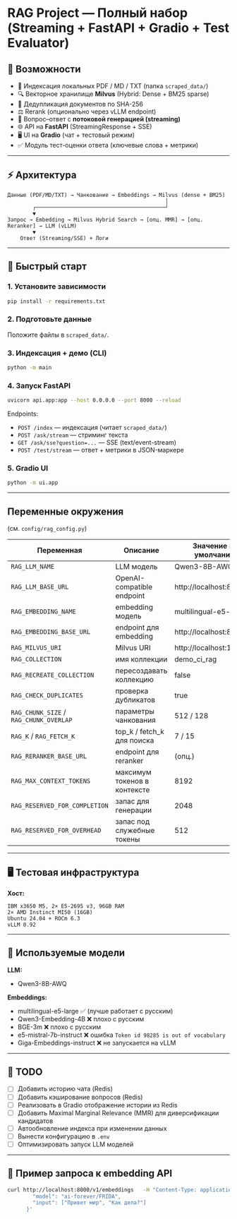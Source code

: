 # RAG Project — Полный набор (Streaming + FastAPI + Gradio + Test Evaluator)

## 🚀 Возможности
- 📂 Индексация локальных PDF / MD / TXT (папка `scraped_data/`)  
- 🔍 Векторное хранилище **Milvus** (Hybrid: Dense + BM25 sparse)  
- 🧹 Дедупликация документов по SHA-256  
- ⚖️ Rerank (опционально через vLLM endpoint)  
- 💬 Вопрос–ответ с **потоковой генерацией (streaming)**  
- 🌐 API на **FastAPI** (StreamingResponse + SSE)  
- 🖥 UI на **Gradio** (чат + тестовый режим)  
- ✅ Модуль тест-оценки ответа (ключевые слова + метрики)  

---

## ⚡ Архитектура
```text
Данные (PDF/MD/TXT) → Чанкование → Embeddings → Milvus (dense + BM25)
                                                  │
        ┌─────────────────────────────────────────┘
        ▼
Запрос → Embedding → Milvus Hybrid Search → [опц. MMR] → [опц. Reranker] → LLM (vLLM)
        ▼
    Ответ (Streaming/SSE) + Логи
```

---

## 🏁 Быстрый старт

### 1. Установите зависимости
```bash
pip install -r requirements.txt
```

### 2. Подготовьте данные
Положите файлы в `scraped_data/`.

### 3. Индексация + демо (CLI)
```bash
python -m main
```

### 4. Запуск FastAPI
```bash
uvicorn api.app:app --host 0.0.0.0 --port 8000 --reload
```

Endpoints:
- `POST /index` — индексация (читает `scraped_data/`)  
- `POST /ask/stream` — стриминг текста  
- `GET /ask/sse?question=...` — SSE (text/event-stream)  
- `POST /test/stream` — ответ + метрики в JSON-маркере  

### 5. Gradio UI
```bash
python -m ui.app
```

---

## Переменные окружения
(см. `config/rag_config.py`)

| Переменная | Описание | Значение по умолчанию |
|------------|----------|------------------------|
| `RAG_LLM_NAME` | LLM модель | Qwen3-8B-AWQ |
| `RAG_LLM_BASE_URL` | OpenAI-compatible endpoint | http://localhost:8000/v1 |
| `RAG_EMBEDDING_NAME` | embedding модель | multilingual-e5-large |
| `RAG_EMBEDDING_BASE_URL` | endpoint для embedding | http://localhost:8000/v1 |
| `RAG_MILVUS_URI` | Milvus URI | http://localhost:19530 |
| `RAG_COLLECTION` | имя коллекции | demo_ci_rag |
| `RAG_RECREATE_COLLECTION` | пересоздавать коллекцию | false |
| `RAG_CHECK_DUPLICATES` | проверка дубликатов | true |
| `RAG_CHUNK_SIZE` / `RAG_CHUNK_OVERLAP` | параметры чанкования | 512 / 128 |
| `RAG_K` / `RAG_FETCH_K` | top_k / fetch_k для поиска | 7 / 15 |
| `RAG_RERANKER_BASE_URL` | endpoint для reranker | (опц.) |
| `RAG_MAX_CONTEXT_TOKENS` | максимум токенов в контексте | 8192 |
| `RAG_RESERVED_FOR_COMPLETION` | запас для генерации | 2048 |
| `RAG_RESERVED_FOR_OVERHEAD` | запас под служебные токены | 512 |

---

## 🖥️ Тестовая инфраструктура

**Хост:**  
```
IBM x3650 M5, 2× E5-2695 v3, 96GB RAM  
2× AMD Instinct MI50 (16GB)  
Ubuntu 24.04 + ROCm 6.3  
vLLM 0.92
```

---

## 🧠 Используемые модели

**LLM:**
- Qwen3-8B-AWQ

**Embeddings:**
- multilingual-e5-large ✅ (лучше работает с русским)  
- Qwen3-Embedding-4B ❌ плохо с русским  
- BGE-3m ❌ плохо с русским  
- e5-mistral-7b-instruct ❌ ошибка `Token id 98285 is out of vocabulary`  
- Giga-Embeddings-instruct ❌ не запускается на vLLM

---

## 📌 TODO
- [ ] Добавить историю чата (Redis)
- [ ] Добавить кэширование вопросов (Redis)
- [ ] Реализовать в Gradio отображение истории из Redis
- [ ] Добавить Maximal Marginal Relevance (MMR) для диверсификации кандидатов  
- [ ] Автообновление индекса при изменении данных  
- [ ] Вынести конфигурацию в `.env`  
- [ ] Оптимизировать запуск LLM моделей  

---

## 🔎 Пример запроса к embedding API
```bash
curl http://localhost:8000/v1/embeddings   -H "Content-Type: application/json"   -d '{
        "model": "ai-forever/FRIDA",
        "input": ["Привет мир", "Как дела?"]
      }'
```